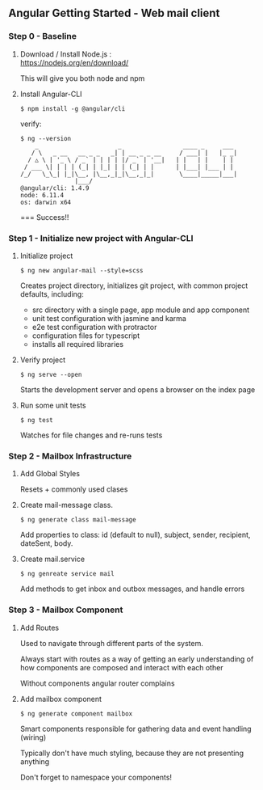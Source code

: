 ## Angular Getting Started - Web mail client  

### Step 0 - Baseline

1. Download / Install Node.js :  
   https://nodejs.org/en/download/
    
   This will give you both node and npm

2. Install Angular-CLI

   `$ npm install -g @angular/cli`
   
   verify:
   ```
   $ ng --version
       _                      _                 ____ _     ___
      / \   _ __   __ _ _   _| | __ _ _ __     / ___| |   |_ _|
     / △ \ | '_ \ / _` | | | | |/ _` | '__|   | |   | |    | |
    / ___ \| | | | (_| | |_| | | (_| | |      | |___| |___ | |
   /_/   \_\_| |_|\__, |\__,_|_|\__,_|_|       \____|_____|___|
                  |___/
   @angular/cli: 1.4.9
   node: 6.11.4
   os: darwin x64

   ```
   === Success!!
   
### Step 1 - Initialize new project with Angular-CLI

1. Initialize project
    
   `$ ng new angular-mail --style=scss`
   
   Creates project directory, initializes git project, with common project defaults, including:
   - src directory with a single page, app module and app component
   - unit test configuration with jasmine and karma
   - e2e test configuration with protractor
   - configuration files for typescript
   - installs all required libraries
   
2. Verify project

   `$ ng serve --open`
   
   Starts the development server and opens a browser on the index page
   
3. Run some unit tests
  
   `$ ng test`
   
   Watches for file changes and re-runs tests

### Step 2 - Mailbox Infrastructure

1. Add Global Styles
    
    Resets + commonly used clases
    
2. Create mail-message class. 
   
   `$ ng generate class mail-message`
   
   Add properties to class: id (default to null), subject, sender, recipient, dateSent, body. 
   
3. Create mail.service
   
   `$ ng genreate service mail`
   
   Add methods to get inbox and outbox messages, and handle errors

### Step 3 - Mailbox Component

1. Add Routes

    Used to navigate through different parts of the system. 
    
    Always start with routes as a way of getting an early understanding of how components are composed and interact with each other    

    Without components angular router complains

2. Add mailbox component

   `$ ng generate component mailbox`
       
   Smart components responsible for gathering data and event handling (wiring)
       
   Typically don't have much styling, because they are not presenting anything
  
   Don't forget to namespace your components!
